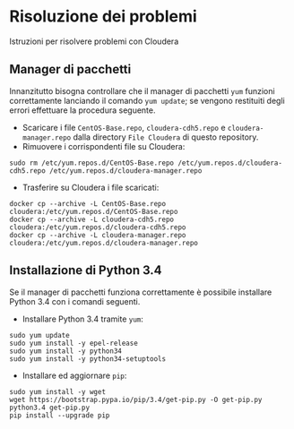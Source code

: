# Risoluzione dei problemi
Istruzioni per risolvere problemi con Cloudera

## Manager di pacchetti
Innanzitutto bisogna controllare che il manager di pacchetti `yum` funzioni correttamente lanciando il comando `yum update`; se vengono restituiti degli errori effettuare la procedura seguente.
- Scaricare i file `CentOS-Base.repo`, `cloudera-cdh5.repo` e `cloudera-manager.repo` dalla directory `File Cloudera` di questo repository.
- Rimuovere i corrispondenti file su Cloudera:
```
sudo rm /etc/yum.repos.d/CentOS-Base.repo /etc/yum.repos.d/cloudera-cdh5.repo /etc/yum.repos.d/cloudera-manager.repo
```
- Trasferire su Cloudera i file scaricati:
```
docker cp --archive -L CentOS-Base.repo cloudera:/etc/yum.repos.d/CentOS-Base.repo
docker cp --archive -L cloudera-cdh5.repo cloudera:/etc/yum.repos.d/cloudera-cdh5.repo
docker cp --archive -L cloudera-manager.repo cloudera:/etc/yum.repos.d/cloudera-manager.repo
```

## Installazione di Python 3.4
Se il manager di pacchetti funziona correttamente è possibile installare Python 3.4 con i comandi seguenti.
- Installare Python 3.4 tramite `yum`:
```
sudo yum update
sudo yum install -y epel-release
sudo yum install -y python34
sudo yum install -y python34-setuptools
```
- Installare ed aggiornare `pip`:
```
sudo yum install -y wget
wget https://bootstrap.pypa.io/pip/3.4/get-pip.py -O get-pip.py
python3.4 get-pip.py
pip install --upgrade pip
```